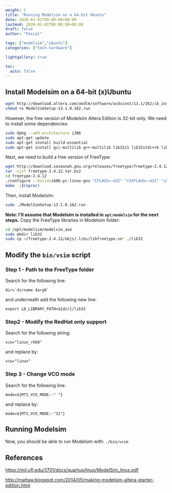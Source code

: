 ```yaml
---
weight: 1
title: "Running Modelsim on a 64-bit Ubuntu"
date: 2020-01-01T00:00:00+08:00
lastmod: 2020-01-01T00:00:00+08:00
draft: false
author: "Pascal"

tags: ["modelsim","ubuntu"]
categories: ["tech-hardware"]

lightgallery: true

toc:
  auto: false
---
```


## Install Modelsim on a 64-bit (x)Ubuntu
```bash
wget http://download.altera.com/akdlm/software/acdsinst/13.1/162/ib_installers/ModelSimSetup-13.1.0.162.run
chmod +x ModelSimSetup-13.1.0.162.run
```
However, the free version of Modelsim Altera Edition is 32-bit only. We need to install some dependencies:
```bash
sudo dpkg --add-architecture i386
sudo apt-get update
sudo apt-get install build-essential
sudo apt-get install gcc-multilib g++-multilib lib32z1 lib32stdc++6 lib32gcc1 expat:i386 fontconfig:i386 libfreetype6:i386 libexpat1:i386 libc6:i386 libgtk-3-0:i386 libcanberra0:i386 libpng16-16:i386 libice6:i386 libsm6:i386 libncurses5:i386 zlib1g:i386 libx11-6:i386 libxau6:i386 libxdmcp6:i386 libxext6:i386 libxft2:i386 libxrender1:i386 libxt6:i386 libxtst6:i386
```
Next, we need to build a free version of FreeType:
```bash
wget http://download.savannah.gnu.org/releases/freetype/freetype-2.4.12.tar.bz2
tar -xjvf freetype-2.4.12.tar.bz2
cd freetype-2.4.12
./configure --build=i686-pc-linux-gnu "CFLAGS=-m32" "CXXFLAGS=-m32" "LDFLAGS=-m32"
make -j$(nproc)
```
Then, install Modelsim:
```bash
sudo ./ModelSimSetup-13.1.0.162.run
```
**Note: I'll assume that Modelsim is installed in `opt/modelsim` for the next steps.**
Copy the FreeType libraries in Modelsim folder:
```bash
cd /opt/modelsim/modelsim_ase
sudo mkdir lib32
sudo cp ~/freetype-2.4.12/objs/.libs/libfreetype.so* ./lib32
```
## Modify the `bin/vsim` script
### Step 1 - Path to the FreeType folder
Search for the following line: 
```
dir=`dirname $arg0`
```
and underneath add the following new line: 
```
export LD_LIBRARY_PATH=${dir}/lib32
```
### Step2 - Modify the RedHat only support
Search for the following string: 
```
vco="linux_rh60"
```
and replace by:
```
vco="linux"
```
### Step 3 - Change VCO mode
Search for the following line: 
```
mode=${MTI_VCO_MODE:-" "}
```
and replace by:
```
mode=${MTI_VCO_MODE:-"32"}
```
## Running Modelsim
Now, you should be able to run Modelsim with: `./bin/vsim`
## References
https://mil.ufl.edu/3701/docs/quartus/linux/ModelSim_linux.pdf

http://mattaw.blogspot.com/2014/05/making-modelsim-altera-starter-edition.html
